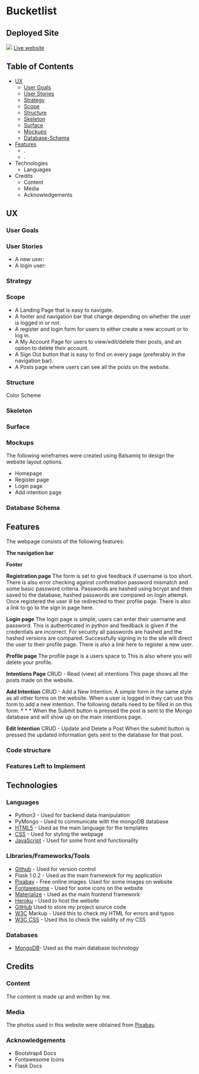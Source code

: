 # Bucketlist

## Deployed Site
![](assets/screenshots/website.gif)
[Live website](https://kimkesdev.github.io/YogaCity/.)

## Table of Contents
* <a href="#user-content-ux" id="ux">UX</a>
  * <a href="#user-content-user-goals" id="user-goals">User Goals</a>
  * <a href="#user-content-user-stories" id="user-stories">User Stories</a>
  * <a href="#user-content-strategy" id="strategy">Strategy</a>
  * <a href="#user-content-scope" id="scope">Scope</a>
  * <a href="#user-content-structure" id="structure">Structure</a>
  * <a href="#user-content-skeleton" id="skeleton">Skeleton</a>
  * <a href="#user-content-surface" id="surface">Surface</a>
  * <a href="#user-content-mockups" id="mockups">Mockups</a>
  * <a href="#user-content-database-schema" id="database-schema">Database-Schema</a>
* [Features](Features)
  * .
  * .
* Technologies
  * Languages
* Credits
  * Content
  * Media
  * Acknowledgements

## UX 

### User Goals

### User Stories
* A new user:
* A login user:


### Strategy

### Scope
* A Landing Page that is easy to navigate.
* A footer and navigation bar that change depending on whether the user is logged in or not.
* A register and login form for users to either create a new account or to log in.
* A My Account Page for users to view/edit/delete their posts, and an option to delete their account.
* A Sign Out button that is easy to find on every page (preferably in the navigation bar).
* A Posts page where users can see all the posts on the website.

### Structure
Color Scheme

### Skeleton

### Surface

### Mockups
The following wireframes were created using Balsamiq to design the website layout options.
* Homepage
* Register page
* Login page
* Add intention page

### Database Schema

## Features
The webpage consists of the following features:

__The navigation bar__

__Footer__

__Registration page__
The form is set to give feedback if username is too short. There is also error checking against confirmation password mismatch and some basic password criteria. Passwords are hashed using bcrypt and then saved to the database, hashed passwords are compared on login attempt. Once registered the user ill be redirected to their profile page. There is also a link to go to the sign in page here.

__Login page__
The login page is simple, users can enter their username and password. This is authenticated in python and feedback is given if the credentials are incorrect. For security all passwords are hashed and the hashed versions are compared. Successfully signing in to the site will direct the user to their profile page. There is also a link here to register a new user.

__Profile page__
The profile page is a users space to 
This is also where you will delete your profile.

__Intentions Page__
CRUD - Read (view) all intentions
This page shows all the posts made on the website.

__Add Intention__
CRUD - Add a New Intention.
A simple form in the same style as all other forms on the website. When a user is logged in they can use this form to add a new intention. The following details need to be filled in on this form:
* 
* 
* 
When the Submit button is pressed the post is sent to the Mongo database and will show up on the main intentions page.

__Edit Intention__
CRUD - Update and Delete a Post
When the submit button is pressed the updated information gets sent to the database for that post.

### Code structure

### Features Left to Implement

## Technologies

### Languages
* Python3 - Used for backend data manipulation 
* PyMongo - Used to communicate with the mongoDB database 
* [HTML5](https://en.wikipedia.org/wiki/HTML5) - Used as the main language for the templates 
* [CSS](https://en.wikipedia.org/wiki/Cascading_Style_Sheets) - Used for styling the webpage
* [JavaScript](https://en.wikipedia.org/wiki/JavaScript) - Used for some front end functionality

### Libraries/Frameworks/Tools
* [Github](https://github.com/) - Used for version control 
* Flask 1.0.2 - Used as the main framework for my application 
* [Pixabay](https://pixabay.com/) - Free online images. Used for some images on website 
* [Fontawesome](https://fontawesome.com/) - Used for some icons on the website 
* [Materialize](https://materializecss.com/) - Used as the main frontend framework 
* [Heroku](https://heroku.com/) - Used to host the website 
* [GitHub](https://github.com/) Used to store my project source code 
* [W3C](https://validator.w3.org/) Markup - Used this to check my HTML for errors and typos
* [W3C CSS](https://jigsaw.w3.org/css-validator/) - Used this to check the validity of my CSS

### Databases
* [MongoDB](https://www.mongodb.com/)- Used as the main database technology

## Credits

### Content
The content is made up and written by me.

### Media
The photos used in this website were obtained from [Pixabay](https://pixabay.com/).

### Acknowledgements
* Bootstrap4 Docs
* Fontawesome Icons
* Flask Docs
